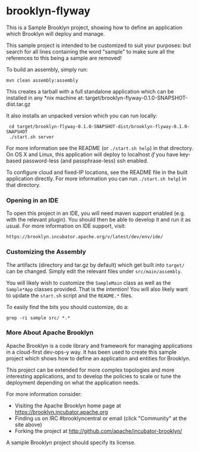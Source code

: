 brooklyn-flyway
===

This is a Sample Brooklyn project, showing how to define an application
which Brooklyn will deploy and manage.

This sample project is intended to be customized to suit your purposes: but
search for all lines containing the word "sample" to make sure all the
references to this being a sample are removed!   

To build an assembly, simply run:

    mvn clean assembly:assembly

This creates a tarball with a full standalone application which can be installed in any *nix machine at:
    target/brooklyn-flyway-0.1.0-SNAPSHOT-dist.tar.gz

It also installs an unpacked version which you can run locally:
 
     cd target/brooklyn-flyway-0.1.0-SNAPSHOT-dist/brooklyn-flyway-0.1.0-SNAPSHOT
     ./start.sh server
 
For more information see the README (or `./start.sh help`) in that directory.
On OS X and Linux, this application will deploy to localhost *if* you have key-based 
password-less (and passphrase-less) ssh enabled.

To configure cloud and fixed-IP locations, see the README file in the built application directly.
For more information you can run `./start.sh help`) in that directory.


### Opening in an IDE

To open this project in an IDE, you will need maven support enabled
(e.g. with the relevant plugin).  You should then be able to develop
it and run it as usual.  For more information on IDE support, visit:

    https://brooklyn.incubator.apache.org/v/latest/dev/env/ide/


### Customizing the Assembly

The artifacts (directory and tar.gz by default) which get built into
`target/` can be changed.  Simply edit the relevant files under
`src/main/assembly`.

You will likely wish to customize the `SampleMain` class as well as
the `Sample*App` classes provided.  That is the intention!
You will also likely want to update the `start.sh` script and
the `README.*` files.

To easily find the bits you should customize, do a:

    grep -ri sample src/ *.*


### More About Apache Brooklyn

Apache Brooklyn is a code library and framework for managing applications in a 
cloud-first dev-ops-y way.  It has been used to create this sample project 
which shows how to define an application and entities for Brooklyn.

This project can be extended for more complex topologies and more 
interesting applications, and to develop the policies to scale or tune the 
deployment depending on what the application needs.

For more information consider:

* Visiting the Apache Brooklyn home page at https://brooklyn.incubator.apache.org
* Finding us on IRC #brooklyncentral or email (click "Community" at the site above) 
* Forking the project at  http://github.com/apache/incubator-brooklyn/

A sample Brooklyn project should specify its license.

